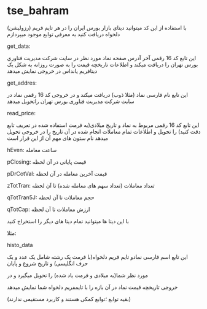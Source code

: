 # tse_bahram
با استفاده از این کد میتوانید دیتای بازار بورس ایران را در هر تایم فریم (رزولیشن) دلخواه دریافت کنید
به معرفی توابع موجود میپردازم

get_data:

این تابع کد 16 رقمی آخر آدرس صفحه نماد مورد نظر در سایت شركت مديريت فناوري بورس تهران را دریافت میکند و اطلاعات تاریخچه قیمت را به صورت روزانه به شکل یک دیتافریم پانداس در خروجی نمایش میدهد

get_addres:

این تابع نام فارسی نماد (مثلا ذوب) دریافت میکند و در خروجی کد 16 رقمی نماد در سایت شرکت مدیریت فناوری بورس تهران راتحویل میدهد

read_price:

این تابع کد 16 رقمی مربوط به نماد و تاریخ میلادی(به فرمت استفاده شده در تعریف تابع دقت کنید) را تحویل و اطلاعات تمام معاملات انجام شده در آن تاریخ را در خروجی تحویل میدهد
نام ستون های مهم آن از این قرار است

hEven: ساعت معامله 

pClosing: قیمت پایانی در آن لحظه

pDrCotVal: قیمت آخرین معامله در آن لحظه

zTotTran: تعداد معاملات (تعداد سهم های معامله شده) تا آن لحظه

qTotTran5J: حجم معاملات تا آن لحظه

qTotCap: ارزش معاملات تا آن لحظه

با این دیتا ها میتوانید تمام دیتا های دیگر را استخراج کنید

مثلا:

histo_data


این تابع اسم فارسی نمادو تایم فریم دلخواه(با فرمت یک رشته شامل یک عدد و یک حرف انگلیسی) و تاریخ شروع و پایان 

مورد نظر شما(به میلادی و فرمت یاد شده) را تحویل میگیرد و در

خروجی تاریخچه قیمت نماد در آن بازه را با تایمفریم دلخواه شما نمایش میدهد

(بقیه توابع ؛توابع کمکی هستند و کاربرد  مستقیمی ندارند)
